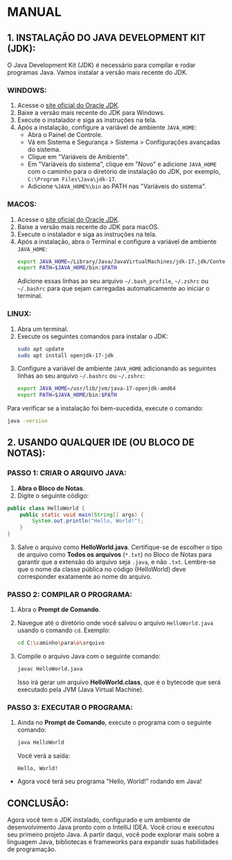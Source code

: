 # MANUAL
## 1. INSTALAÇÃO DO JAVA DEVELOPMENT KIT (JDK):
O Java Development Kit (JDK) é necessário para compilar e rodar programas Java. Vamos instalar a versão mais recente do JDK.

### WINDOWS:
1. Acesse o [site oficial do Oracle JDK](https://www.oracle.com/java/technologies/javase-downloads.html).
2. Baixe a versão mais recente do JDK para Windows.
3. Execute o instalador e siga as instruções na tela.
4. Após a instalação, configure a variável de ambiente `JAVA_HOME`:
   - Abra o Painel de Controle.
   - Vá em Sistema e Segurança > Sistema > Configurações avançadas do sistema.
   - Clique em "Variáveis de Ambiente".
   - Em "Variáveis do sistema", clique em "Novo" e adicione `JAVA_HOME` com o caminho para o diretório de instalação do JDK, por exemplo, `C:\Program Files\Java\jdk-17`.
   - Adicione `%JAVA_HOME%\bin` ao PATH nas "Variáveis do sistema".

### MACOS:
1. Acesse o [site oficial do Oracle JDK](https://www.oracle.com/java/technologies/javase-downloads.html).
2. Baixe a versão mais recente do JDK para macOS.
3. Execute o instalador e siga as instruções na tela.
4. Após a instalação, abra o Terminal e configure a variável de ambiente `JAVA_HOME`:
   ```sh
   export JAVA_HOME=/Library/Java/JavaVirtualMachines/jdk-17.jdk/Contents/Home
   export PATH=$JAVA_HOME/bin:$PATH
   ```
   Adicione essas linhas ao seu arquivo `~/.bash_profile`, `~/.zshrc` ou `~/.bashrc` para que sejam carregadas automaticamente ao iniciar o terminal.

### LINUX:
1. Abra um terminal.
2. Execute os seguintes comandos para instalar o JDK:
   ```sh
   sudo apt update
   sudo apt install openjdk-17-jdk
   ```
3. Configure a variável de ambiente `JAVA_HOME` adicionando as seguintes linhas ao seu arquivo `~/.bashrc` ou `~/.zshrc`:
   ```sh
   export JAVA_HOME=/usr/lib/jvm/java-17-openjdk-amd64
   export PATH=$JAVA_HOME/bin:$PATH
   ```

Para verificar se a instalação foi bem-sucedida, execute o comando:
```sh
java -version
```

## 2. USANDO QUALQUER IDE (OU BLOCO DE NOTAS): 
### PASSO 1: CRIAR O ARQUIVO JAVA:
1. **Abra o Bloco de Notas**.
2. Digite o seguinte código:

```java
public class HelloWorld {
    public static void main(String[] args) {
        System.out.println("Hello, World!");
    }
}
```

3. Salve o arquivo como **HelloWorld.java**. Certifique-se de escolher o tipo de arquivo como **Todos os arquivos** (`*.txt`) no Bloco de Notas para garantir que a extensão do arquivo seja `.java`, e não `.txt`. Lembre-se que o nome da classe pública no código (HelloWorld) deve corresponder exatamente ao nome do arquivo.

### PASSO 2: COMPILAR O PROGRAMA:
1. Abra o **Prompt de Comando**.
2. Navegue até o diretório onde você salvou o arquivo `HelloWorld.java` usando o comando `cd`. Exemplo:

   ```bash
   cd C:\caminho\para\o\arquivo
   ```

3. Compile o arquivo Java com o seguinte comando:

   ```bash
   javac HelloWorld.java
   ```

   Isso irá gerar um arquivo **HelloWorld.class**, que é o bytecode que será executado pela JVM (Java Virtual Machine).

### PASSO 3: EXECUTAR O PROGRAMA:
1. Ainda no **Prompt de Comando**, execute o programa com o seguinte comando:

   ```bash
   java HelloWorld
   ```

   Você verá a saída:

   ```
   Hello, World!
   ```

- Agora você terá seu programa "Hello, World!" rodando em Java!

## CONCLUSÃO:
Agora você tem o JDK instalado, configurado e um ambiente de desenvolvimento Java pronto com o IntelliJ IDEA. Você criou e executou seu primeiro projeto Java. A partir daqui, você pode explorar mais sobre a linguagem Java, bibliotecas e frameworks para expandir suas habilidades de programação.